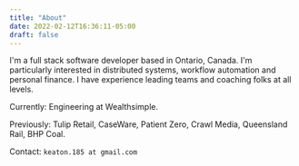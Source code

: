 ```yaml
---
title: "About"
date: 2022-02-12T16:36:11-05:00
draft: false
---
```

I'm a full stack software developer based in Ontario, Canada. I'm particularly interested in distributed systems, workflow automation and personal finance. I have experience leading teams and coaching folks at all levels.

Currently: Engineering at Wealthsimple.

Previously: Tulip Retail, CaseWare, Patient Zero, Crawl Media, Queensland Rail, BHP Coal.

Contact: `keaton.185 at gmail.com`
